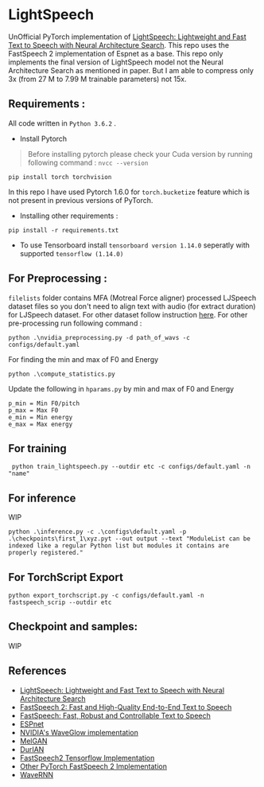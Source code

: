 # LightSpeech
UnOfficial PyTorch implementation of [LightSpeech: Lightweight and Fast Text to Speech with Neural Architecture Search](https://arxiv.org/pdf/2102.04040). This repo uses the FastSpeech 2 implementation of Espnet as a base. This repo only implements the final version of LightSpeech model not the Neural Architecture Search as mentioned in paper.
But I am able to compress only 3x (from 27 M to 7.99 M trainable parameters) not 15x.


## Requirements :
All code written in `Python 3.6.2` .
* Install Pytorch
> Before installing pytorch please check your Cuda version by running following command : 
`nvcc --version`
```
pip install torch torchvision
```
In this repo I have used Pytorch 1.6.0 for `torch.bucketize` feature which is not present in previous versions of PyTorch.


* Installing other requirements :
```
pip install -r requirements.txt
```

* To use Tensorboard install `tensorboard version 1.14.0` seperatly with supported `tensorflow (1.14.0)`



## For Preprocessing :

`filelists` folder contains MFA (Motreal Force aligner) processed LJSpeech dataset files so you don't need to align text with audio (for extract duration) for LJSpeech dataset.
For other dataset follow instruction [here](https://github.com/ivanvovk/DurIAN#6-how-to-align-your-own-data). For other pre-processing run following command :
```
python .\nvidia_preprocessing.py -d path_of_wavs -c configs/default.yaml
```
For finding the min and max of F0 and Energy
```buildoutcfg
python .\compute_statistics.py
```
Update the following in `hparams.py` by min and max of F0 and Energy
```
p_min = Min F0/pitch
p_max = Max F0
e_min = Min energy
e_max = Max energy
```

## For training
```
 python train_lightspeech.py --outdir etc -c configs/default.yaml -n "name"
```

## For inference 
WIP
```
python .\inference.py -c .\configs\default.yaml -p .\checkpoints\first_1\xyz.pyt --out output --text "ModuleList can be indexed like a regular Python list but modules it contains are properly registered."
```
## For TorchScript Export
```commandline
python export_torchscript.py -c configs/default.yaml -n fastspeech_scrip --outdir etc
```
## Checkpoint and samples:
WIP


## References
- [LightSpeech: Lightweight and Fast Text to Speech with Neural Architecture Search](https://arxiv.org/pdf/2102.04040)
- [FastSpeech 2: Fast and High-Quality End-to-End Text to Speech](https://arxiv.org/abs/2006.04558)
- [FastSpeech: Fast, Robust and Controllable Text to Speech](https://arxiv.org/abs/1905.09263)
- [ESPnet](https://github.com/espnet/espnet)
- [NVIDIA's WaveGlow implementation](https://github.com/NVIDIA/waveglow)
- [MelGAN](https://github.com/seungwonpark/melgan)
- [DurIAN](https://github.com/ivanvovk/DurIAN)
- [FastSpeech2 Tensorflow Implementation](https://github.com/TensorSpeech/TensorflowTTS)
- [Other PyTorch FastSpeech 2 Implementation](https://github.com/ming024/FastSpeech2)
- [WaveRNN](https://github.com/fatchord/WaveRNN)
